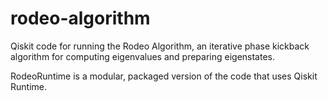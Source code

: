 # rodeo-algorithm
Qiskit code for running the Rodeo Algorithm, an iterative phase kickback algorithm for computing eigenvalues and preparing eigenstates. 

RodeoRuntime is a modular, packaged version of the code that uses Qiskit Runtime.

